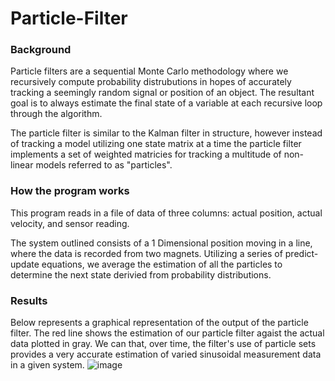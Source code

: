 # Particle-Filter
### Background
<p>
Particle filters are a sequential Monte Carlo methodology where we recursively compute probability distrubutions in hopes of accurately tracking a seemingly random signal or position of an object. The resultant goal is to always estimate the final state of a variable at each recursive loop through the algorithm.
</p>
The particle filter is similar to the Kalman filter in structure, however instead of tracking a model utilizing one state matrix at a time the particle filter implements a set of weighted matricies for tracking a multitude of non-linear models referred to as "particles".

### How the program works
This program reads in a file of data of three columns: actual position, actual velocity, and sensor reading.

The system outlined consists of a 1 Dimensional position moving in a line, where the data is recorded from two magnets. Utilizing a series of predict-update equations, we average the estimation of all the particles to determine the next state derivied from probability distributions.

### Results
Below represents a graphical representation of the output of the particle filter. The red line shows the estimation of our particle filter agaist the actual data plotted in gray. We can that, over time, the filter's use of particle sets provides a very accurate estimation of varied sinusoidal measurement data in a given system.
![image](https://user-images.githubusercontent.com/57545505/218597071-ba134cc4-b189-4881-9f7e-1587ea4ae79d.png)
